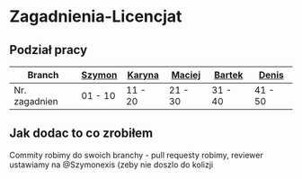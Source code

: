 # Zagadnienia-Licencjat

## Podział pracy

|Branch|[Szymon](https://github.com/Szymonexis/Zagadnienia-Licencjat/tree/szymon)|[Karyna](https://github.com/Szymonexis/Zagadnienia-Licencjat/tree/karyna)|[Maciej](https://github.com/Szymonexis/Zagadnienia-Licencjat/tree/maciek)|[Bartek](https://github.com/Szymonexis/Zagadnienia-Licencjat/tree/bartek)|[Denis](https://github.com/Szymonexis/Zagadnienia-Licencjat/tree/denis)|
|---|---|---|---|---|---|
|Nr. zagadnien|01 - 10|11 - 20|21 - 30|31 - 40|41 - 50|

## Jak dodac to co zrobiłem
Commity robimy do swoich branchy - pull requesty robimy, reviewer ustawiamy na @Szymonexis (zeby nie doszlo do kolizji
